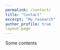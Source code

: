 ```yaml
---
permalink: /contact/
title: "Contact"
excerpt: "My research"
author_profile: true
layout:page
---
```


Some contents
